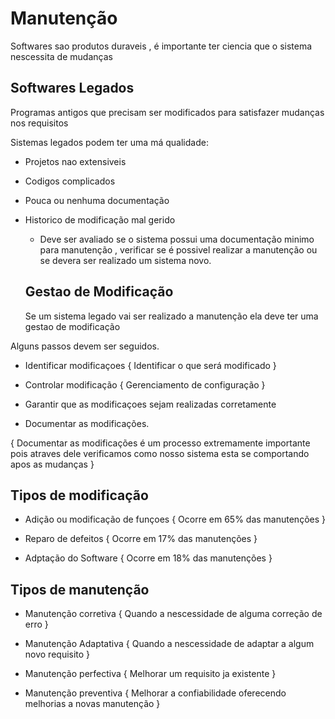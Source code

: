 # Manutenção

Softwares sao produtos duraveis , é importante ter ciencia que o sistema nescessita de mudanças 

## Softwares Legados

Programas antigos que precisam ser modificados para satisfazer mudanças nos requisitos

Sistemas legados podem ter uma má qualidade:

- Projetos nao extensiveis 
- Codigos complicados
- Pouca ou nenhuma documentação
- Historico de modificação mal gerido

  - Deve ser avaliado se o sistema possui uma documentação minimo para manutenção , verificar se é possivel realizar a manutenção ou se devera ser realizado um sistema novo.
 
  ## Gestao de Modificação

  Se um sistema legado vai ser realizado a manutenção ela deve ter uma gestao de modificação

Alguns passos devem ser seguidos.

- Identificar modificaçoes {  Identificar o que será modificado  }
    
- Controlar modificação { Gerenciamento de configuração }

- Garantir que as modificaçoes sejam realizadas corretamente

- Documentar as modificações.

{  Documentar as modificações é um processo extremamente importante pois atraves dele verificamos como nosso sistema esta se comportando apos as mudanças  }

## Tipos de modificação

- Adição ou modificação de funçoes { Ocorre em 65% das manutenções }

- Reparo de defeitos {  Ocorre em 17% das manutenções  }

- Adptação do Software {  Ocorre em 18% das manutenções  }

## Tipos de manutenção 

- Manutenção corretiva {  Quando a nescessidade de alguma correção de erro  }

- Manutenção Adaptativa {  Quando a nescessidade de adaptar a algum novo requisito  }

- Manutenção perfectiva { Melhorar um requisito ja existente }
  
- Manutenção preventiva {  Melhorar a confiabilidade oferecendo melhorias a novas manutenção  }

